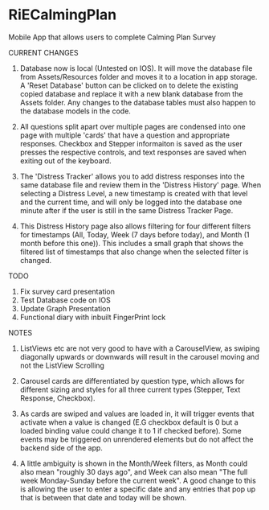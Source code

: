 # RiECalmingPlan
Mobile App that allows users to complete Calming Plan Survey

CURRENT CHANGES
1. Database now is local (Untested on IOS). 
It will move the database file from Assets/Resources folder and moves it to a location in app storage. A 'Reset Database' button can be clicked on to delete the existing copied database and replace it with a new blank database from the Assets folder.
Any changes to the database tables must also happen to the database models in the code.

2. All questions split apart over multiple pages are condensed into one page with multiple 'cards' that have a question and
appropriate responses. Checkbox and Stepper informaiton is saved as the user presses the respective controls, and text responses are saved when exiting out of the keyboard.

3. The 'Distress Tracker' allows you to add distress responses into the same database file and review them in the 'Distress History' page. When selecting a Distress Level, a new timestamp is created with that level and the current time, and will only be logged into the database one minute after if the user is still in the same Distress Tracker Page.

4. This Distress History page also allows filtering for four different filters for timestamps (All, Today, Week (7 days before today), and Month (1 month before this one)). This includes a small graph that shows the filtered list of timestamps that also change when the selected filter is changed.

TODO
1. Fix survey card presentation
2. Test Database code on IOS
3. Update Graph Presentation
4. Functional diary with inbuilt FingerPrint lock

NOTES
1. ListViews etc are not very good to have with a CarouselView, as swiping diagonally upwards or downwards will result 
in the carousel moving and not the ListView Scrolling
2. Carousel cards are differentiated by question type, which allows for different sizing and styles for all three current types
(Stepper, Text Response, Checkbox).
3. As cards are swiped and values are loaded in, it will trigger events that activate when a value is changed (E.G checkbox default is 0 but a loaded binding value could change it to 1 if checked before). Some events may be triggered on unrendered elements but do not affect the backend side of the app.

4. A little ambiguity is shown in the Month/Week filters, as Month could also mean "roughly 30 days ago", and Week can also mean "The full week Monday-Sunday before the current week". A good change to this is allowing the user to enter a specific date and any entries that pop up that is between that date and today will be shown.
